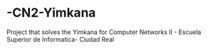 # -CN2-Yimkana
Project that solves the Yimkana for Computer Networks II - Escuela Superior de Informatica- Ciudad Real
